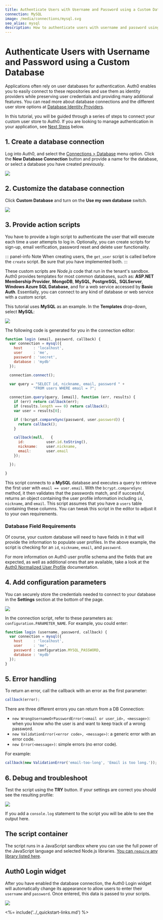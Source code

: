 ```yaml
---
title: Authenticate Users with Username and Password using a Custom Database
connection: MySQL
image: /media/connections/mysql.svg
seo_alias: mysql
description: How to authenticate users with username and password using a Custom Database.
---
```


# Authenticate Users with Username and Password using a Custom Database

Applications often rely on user databases for authentication. Auth0 enables you to easily connect to these repositories and use them as identity providers while preserving user credentials and providing many additional features. You can read more about database connections and the different user store options at [Database Identity Providers](/connections/database).

In this tutorial, you will be guided through a series of steps to connect your custom user store to Auth0. If you are looking to manage authentication in your application, see [Next Steps](#next-steps) below.

## 1. Create a database connection

Log into Auth0, and select the [Connections > Database](${manage_url}/#/connections/database) menu option. Click the **New Database Connection** button and provide a name for the database, or select a database you have created previously.

![](/media/articles/connections/database/database-connections.png)

## 2. Customize the database connection

Click **Custom Database** and turn on the **Use my own database** switch.

![](/media/articles/connections/database/custom-database.png)

## 3. Provide action scripts

You have to provide a login script to authenticate the user that will execute each time a user attempts to log in. Optionally, you can create scripts for sign-up, email verification, password reset and delete user functionality.

::: panel-info Note
When creating users, the `get_user` script is called before the `create` script. Be sure that you have implemented both.
:::

These custom scripts are *Node.js* code that run in the tenant's sandbox. Auth0 provides templates for most common databases, such as: **ASP.NET Membership Provider**, **MongoDB**, **MySQL**, **PostgreSQL**, **SQLServer**, **Windows Azure SQL Database**, and for a web service accessed by **Basic Auth**. Essentially, you can connect to any kind of database or web service with a custom script.

This tutorial uses **MySQL** as an example. In the **Templates** drop-down, select **MySQL**:

![](/media/articles/connections/database/mysql/db-connection-login-script.png)

The following code is generated for you in the connection editor:

```js
function login (email, password, callback) {
  var connection = mysql({
    host     : 'localhost',
    user     : 'me',
    password : 'secret',
    database : 'mydb'
  });

  connection.connect();

  var query = "SELECT id, nickname, email, password " +
             "FROM users WHERE email = ?";

  connection.query(query, [email], function (err, results) {
    if (err) return callback(err);
    if (results.length === 0) return callback();
    var user = results[0];

    if (!bcrypt.compareSync(password, user.password)) {
      return callback();
    }

    callback(null,   {
      id:          user.id.toString(),
      nickname:    user.nickname,
      email:       user.email
    });

  });

}
```

This script connects to a **MySQL** database and executes a query to retrieve the first user with `email == user.email`. With the `bcrypt.compareSync` method, it then validates that the passwords match, and if successful, returns an object containing the user profile information including `id`, `nickname`, and `email`. This script assumes that you have a `users` table containing these columns. You can tweak this script in the editor to adjust it to your own requirements.

### Database Field Requirements

Of course, your custom database will need to have fields in it that will provide the information to populate user profiles. In the above example, the script is checking for an `id`, `nickname`, `email`, and `password`.

For more information on Auth0 user profile schema and the fields that are expected, as well as additional ones that are available, take a look at the [Auth0 Normalized User Profile](/user-profile/normalized) documentation.


## 4. Add configuration parameters

You can securely store the credentials needed to connect to your database in the **Settings** section at the bottom of the page.

![](/media/articles/connections/database/mysql/db-connection-configurate.png)

In the connection script, refer to these parameters as: `configuration.PARAMETER_NAME`. For example, you could enter:

```js
function login (username, password, callback) {
  var connection = mysql({
    host     : 'localhost',
    user     : 'me',
    password : configuration.MYSQL_PASSWORD,
    database : 'mydb'
  });
}
```

## 5. Error handling

To return an error, call the callback with an error as the first parameter:

```js
callback(error);
```

There are three different errors you can return from a DB Connection:

* `new WrongUsernameOrPasswordError(<email or user_id>, <message>)`: when you know who the user is and want to keep track of a wrong password.
* `new ValidationError(<error code>, <message>)`: a generic error with an error code.
* `new Error(<message>)`: simple errors (no error code).

For example:

```js
callback(new ValidationError('email-too-long', 'Email is too long.'));
```

## 6. Debug and troubleshoot

Test the script using the **TRY** button. If your settings are correct you should see the resulting profile:

![](/media/articles/connections/database/mysql/db-connection-try-ok.png)

If you add a `console.log` statement to the script you will be able to see the output here.


## The script container

The script runs in a JavaScript sandbox where you can use the full power of the JavaScript language and selected Node.js libraries. [You can `require` any library listed here](https://tehsis.github.io/webtaskio-canirequire/).

## Auth0 Login widget

After you have enabled the database connection, the Auth0 Login widget will automatically change its appearance to allow users to enter their `username` and `password`. Once entered, this data is passed to your scripts.

![](/media/articles/connections/database/mysql/db-connection-widget.png)

<%= include('../_quickstart-links.md') %>
